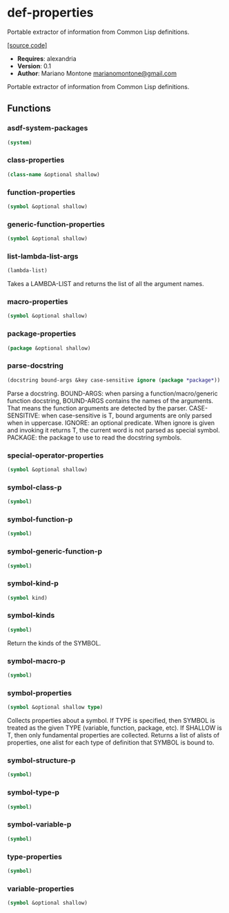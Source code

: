 # def-properties

Portable extractor of information from Common Lisp definitions.

[[source code]](../def-properties.lisp)

- **Requires**: alexandria
- **Version**: 0.1
- **Author**: Mariano Montone <marianomontone@gmail.com>


 Portable extractor of information from Common Lisp definitions.



## Functions
### asdf-system-packages

```lisp
(system)
```


### class-properties

```lisp
(class-name &optional shallow)
```


### function-properties

```lisp
(symbol &optional shallow)
```


### generic-function-properties

```lisp
(symbol &optional shallow)
```


### list-lambda-list-args

```lisp
(lambda-list)
```

Takes a LAMBDA-LIST and returns the list of all the argument names.




### macro-properties

```lisp
(symbol &optional shallow)
```


### package-properties

```lisp
(package &optional shallow)
```


### parse-docstring

```lisp
(docstring bound-args &key case-sensitive ignore (package *package*))
```

Parse a docstring.
BOUND-ARGS: when parsing a function/macro/generic function docstring, BOUND-ARGS contains the names of the arguments. That means the function arguments are detected by the parser.
CASE-SENSITIVE: when case-sensitive is T, bound arguments are only parsed when in uppercase.
IGNORE: an optional predicate. When ignore is given and invoking it returns T, the current word is not parsed as special symbol.
PACKAGE: the package to use to read the docstring symbols.




### special-operator-properties

```lisp
(symbol &optional shallow)
```


### symbol-class-p

```lisp
(symbol)
```


### symbol-function-p

```lisp
(symbol)
```


### symbol-generic-function-p

```lisp
(symbol)
```


### symbol-kind-p

```lisp
(symbol kind)
```


### symbol-kinds

```lisp
(symbol)
```

Return the kinds of the SYMBOL.




### symbol-macro-p

```lisp
(symbol)
```


### symbol-properties

```lisp
(symbol &optional shallow type)
```

Collects properties about a symbol.
If TYPE is specified, then SYMBOL is treated as the given TYPE (variable, function, package, etc).
If SHALLOW is T, then only fundamental properties are collected.
Returns a list of alists of properties, one alist for each type of definition that SYMBOL is bound to.




### symbol-structure-p

```lisp
(symbol)
```


### symbol-type-p

```lisp
(symbol)
```


### symbol-variable-p

```lisp
(symbol)
```


### type-properties

```lisp
(symbol)
```


### variable-properties

```lisp
(symbol &optional shallow)
```


